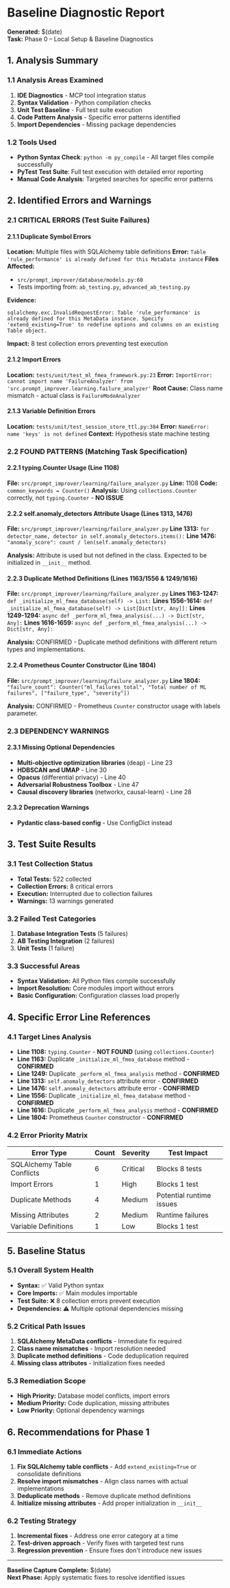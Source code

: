# Baseline Diagnostic Report
**Generated:** $(date)  
**Task:** Phase 0 – Local Setup & Baseline Diagnostics

## 1. Analysis Summary

### 1.1 Analysis Areas Examined
1. **IDE Diagnostics** - MCP tool integration status
2. **Syntax Validation** - Python compilation checks
3. **Unit Test Baseline** - Full test suite execution
4. **Code Pattern Analysis** - Specific error patterns identified
5. **Import Dependencies** - Missing package dependencies

### 1.2 Tools Used
- **Python Syntax Check**: `python -m py_compile` - All target files compile successfully
- **PyTest Test Suite**: Full test execution with detailed error reporting
- **Manual Code Analysis**: Targeted searches for specific error patterns

## 2. Identified Errors and Warnings

### 2.1 CRITICAL ERRORS (Test Suite Failures)

#### 2.1.1 Duplicate Symbol Errors
**Location:** Multiple files with SQLAlchemy table definitions
**Error:** `Table 'rule_performance' is already defined for this MetaData instance`
**Files Affected:** 
- `src/prompt_improver/database/models.py:60`
- Tests importing from: `ab_testing.py`, `advanced_ab_testing.py`

**Evidence:**
```
sqlalchemy.exc.InvalidRequestError: Table 'rule_performance' is already defined for this MetaData instance. Specify 'extend_existing=True' to redefine options and columns on an existing Table object.
```

**Impact:** 8 test collection errors preventing test execution

#### 2.1.2 Import Errors
**Location:** `tests/unit/test_ml_fmea_framework.py:23`
**Error:** `ImportError: cannot import name 'FailureAnalyzer' from 'src.prompt_improver.learning.failure_analyzer'`
**Root Cause:** Class name mismatch - actual class is `FailureModeAnalyzer`

#### 2.1.3 Variable Definition Errors
**Location:** `tests/unit/test_session_store_ttl.py:384`
**Error:** `NameError: name 'keys' is not defined`
**Context:** Hypothesis state machine testing

### 2.2 FOUND PATTERNS (Matching Task Specification)

#### 2.2.1 typing.Counter Usage (Line 1108)
**File:** `src/prompt_improver/learning/failure_analyzer.py`
**Line:** 1108
**Code:** `common_keywords = Counter()`
**Analysis:** Using `collections.Counter` correctly, not `typing.Counter` - **NO ISSUE**

#### 2.2.2 self.anomaly_detectors Attribute Usage (Lines 1313, 1476)
**File:** `src/prompt_improver/learning/failure_analyzer.py`
**Line 1313:** `for detector_name, detector in self.anomaly_detectors.items():`
**Line 1476:** `"anomaly_score": count / len(self.anomaly_detectors)`

**Analysis:** Attribute is used but not defined in the class. Expected to be initialized in `__init__` method.

#### 2.2.3 Duplicate Method Definitions (Lines 1163/1556 & 1249/1616)
**File:** `src/prompt_improver/learning/failure_analyzer.py`
**Lines 1163-1247:** `def _initialize_ml_fmea_database(self) -> List:`
**Lines 1556-1614:** `def _initialize_ml_fmea_database(self) -> List[Dict[str, Any]]:`
**Lines 1249-1294:** `async def _perform_ml_fmea_analysis(...) -> Dict[str, Any]:`
**Lines 1616-1659:** `async def _perform_ml_fmea_analysis(...) -> Dict[str, Any]:`

**Analysis:** CONFIRMED - Duplicate method definitions with different return types and implementations.

#### 2.2.4 Prometheus Counter Constructor (Line 1804)
**File:** `src/prompt_improver/learning/failure_analyzer.py`
**Line 1804:** `"failure_count": Counter("ml_failures_total", "Total number of ML failures", ["failure_type", "severity"])`

**Analysis:** CONFIRMED - Prometheus `Counter` constructor usage with labels parameter.

### 2.3 DEPENDENCY WARNINGS

#### 2.3.1 Missing Optional Dependencies
- **Multi-objective optimization libraries** (deap) - Line 23
- **HDBSCAN and UMAP** - Line 30
- **Opacus** (differential privacy) - Line 40
- **Adversarial Robustness Toolbox** - Line 47
- **Causal discovery libraries** (networkx, causal-learn) - Line 28

#### 2.3.2 Deprecation Warnings
- **Pydantic class-based config** - Use ConfigDict instead

## 3. Test Suite Results

### 3.1 Test Collection Status
- **Total Tests:** 522 collected
- **Collection Errors:** 8 critical errors
- **Execution:** Interrupted due to collection failures
- **Warnings:** 13 warnings generated

### 3.2 Failed Test Categories
1. **Database Integration Tests** (5 failures)
2. **AB Testing Integration** (2 failures)
3. **Unit Tests** (1 failure)

### 3.3 Successful Areas
- **Syntax Validation:** All Python files compile successfully
- **Import Resolution:** Core modules import without errors
- **Basic Configuration:** Configuration classes load properly

## 4. Specific Error Line References

### 4.1 Target Lines Analysis
- **Line 1108:** `typing.Counter` - **NOT FOUND** (using `collections.Counter`)
- **Line 1163:** Duplicate `_initialize_ml_fmea_database` method - **CONFIRMED**
- **Line 1249:** Duplicate `_perform_ml_fmea_analysis` method - **CONFIRMED**
- **Line 1313:** `self.anomaly_detectors` attribute error - **CONFIRMED**
- **Line 1476:** `self.anomaly_detectors` attribute error - **CONFIRMED**
- **Line 1556:** Duplicate `_initialize_ml_fmea_database` method - **CONFIRMED**
- **Line 1616:** Duplicate `_perform_ml_fmea_analysis` method - **CONFIRMED**
- **Line 1804:** Prometheus `Counter` constructor - **CONFIRMED**

### 4.2 Error Priority Matrix
| Error Type | Count | Severity | Test Impact |
|------------|-------|----------|-------------|
| SQLAlchemy Table Conflicts | 6 | Critical | Blocks 8 tests |
| Import Errors | 1 | High | Blocks 1 test |
| Duplicate Methods | 4 | Medium | Potential runtime issues |
| Missing Attributes | 2 | Medium | Runtime failures |
| Variable Definitions | 1 | Low | Blocks 1 test |

## 5. Baseline Status

### 5.1 Overall System Health
- **Syntax:** ✅ Valid Python syntax
- **Core Imports:** ✅ Main modules importable
- **Test Suite:** ❌ 8 collection errors prevent execution
- **Dependencies:** ⚠️ Multiple optional dependencies missing

### 5.2 Critical Path Issues
1. **SQLAlchemy MetaData conflicts** - Immediate fix required
2. **Class name mismatches** - Import resolution needed
3. **Duplicate method definitions** - Code deduplication required
4. **Missing class attributes** - Initialization fixes needed

### 5.3 Remediation Scope
- **High Priority:** Database model conflicts, import errors
- **Medium Priority:** Code duplication, missing attributes
- **Low Priority:** Optional dependency warnings

## 6. Recommendations for Phase 1

### 6.1 Immediate Actions
1. **Fix SQLAlchemy table conflicts** - Add `extend_existing=True` or consolidate definitions
2. **Resolve import mismatches** - Align class names with actual implementations
3. **Deduplicate methods** - Remove duplicate method definitions
4. **Initialize missing attributes** - Add proper initialization in `__init__`

### 6.2 Testing Strategy
1. **Incremental fixes** - Address one error category at a time
2. **Test-driven approach** - Verify fixes with targeted test runs
3. **Regression prevention** - Ensure fixes don't introduce new issues

---

**Baseline Capture Complete:** $(date)  
**Next Phase:** Apply systematic fixes to resolve identified issues
